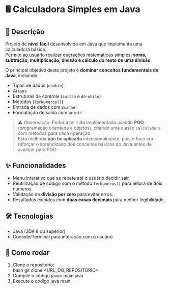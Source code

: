 # 🖩 Calculadora Simples em Java

## 📄 Descrição
Projeto de **nível fácil** desenvolvido em Java que implementa uma calculadora básica.  
Permite ao usuário realizar operações matemáticas simples: **soma, subtração, multiplicação, divisão e cálculo do resto de uma divisão**.  

O principal objetivo deste projeto é **dominar conceitos fundamentais de Java**, incluindo:  
- Tipos de dados (`double`)  
- Arrays  
- Estruturas de controle (`switch` e `do-while`)  
- Métodos (`lerNumeros()`)  
- Entrada de dados com `Scanner`  
- Formatação de saída com `printf`  

> ⚠️ Observação: Poderia ter sido implementada usando **POO** (programação orientada a objetos), criando uma classe `Calculadora` com métodos para cada operação.  
> Esta melhoria **não foi aplicada** intencionalmente, pois o foco era reforçar o aprendizado dos conceitos básicos do Java antes de avançar para POO.


## ✨ Funcionalidades
- Menu interativo que se repete até o usuário decidir sair.  
- Reutilização de código com o método `lerNumeros()` para leitura de dois números.  
- Validação de **divisão por zero** para evitar erros.  
- Resultados exibidos com **duas casas decimais** para melhor legibilidade.  


## 🛠 Tecnologias
- Java (JDK 8 ou superior)  
- Console/Terminal para interação com o usuário  


## 🚀 Como rodar
1. Clone o repositório:  
  bash
  git clone <URL_DO_REPOSITORIO>
2. Compile o código
   javac main.java
3. Execute o código
   java main

